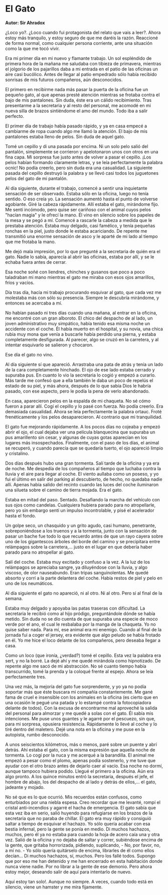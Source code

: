 # El Gato
**Autor: Sir Ahradox**

¿Loco yo?. ¿Loco cuando fui protagonista del relato que vais a leer?.
Ahora estoy más tranquilo, y estoy seguro de que me daréis la razón.
Reaccioné de forma normal, como cualquier persona corriente, ante una
situación como la que me tocó vivir.

Era mi primer día en mi nuevo y flamante trabajo. Un sol espléndido de
primera hora de la mañana me saludaba con tibieza de primavera,
mientras el jolgorio de los pajarillos daba a mi entrada en el patio de
las oficinas un aire casi bucólico. Antes de llegar al patio empedrado
sólo había recibido sonrisas de mis futuros compañeros, aún
desconocidos.

El primero en recibirme nada más pasar la puerta de la oficina fue un
pequeño gato, al que apenas presté atención mientras se frotaba contra
el bajo de mis pantalones. Sin duda, éste era un cálido recibimiento.
Tras presentarme a la secretaria y al resto del personal, me acomodé en
mi nueva silla de brazos sintiéndome el amo del mundo. Todo iba a salir
perfecto.

El primer día de trabajo había pasado rápido, y ya en casa empecé a
cambiarme de ropa cuando algo me llamó la atención. El bajo de mis
pantalones estaba lleno de pelos. Sin duda de aquel gato.

Tomé un cepillo y di una pasada por encima. Ni un solo pelo salió del
pantalón, simplemente se corrieron y apelotonaron unos con otros en una
fina capa. Mi sorpresa fue justo antes de volver a pasar el cepillo.
¡Los pelos habían formando claramente letras, y se leía perfectamente
la palabra ocnic! No podía creerlo, pero sin duda era una casualidad.
La siguiente pasada del cepillo destruyó la palabra y se llevó casi
todos los juguetones pelos del gato de mi pantalón.

Al día siguiente, durante el trabajo, comencé a sentir una inquietante
sensación de ser observado. Estaba sólo en la oficina, luego no tenía
sentido. O eso creía yo. La sensación aumentó hasta el punto de
volverse agobiante. Giré la cabeza rápidamente. Allí estaba el gato,
mirándome fijo. Me sentí incómodo, pero quise ser cariñoso con el
animal cuyos pelos "hacían magia" y le ofrecí la mano. Él vino en
silencio sobre los papeles de la mesa y se pegó a mí. Comencé a
rascarle la cabeza a medida que le prestaba atención. Estaba muy
delgado, casi famélico, y tenía pequeñas ronchas en la piel, justo
donde le estaba acariciando. De repente me transmitió una enorme
sensación de asco y le aparté de mi lado al tiempo que me frotaba la
mano.

Me dejó mala impresión, por lo que pregunté a la secretaria de quién
era el gato. Nadie lo sabía, aparecía al abrir las oficinas, estaba por
allí, y se le echaba fuera antes de cerrar.

Esa noche soñé con liendres, chinches y gusanos que poco a poco
taladraban mi mano mientras el gato me miraba con esos ojos amarillos,
fríos y vacíos.

Día tras día, hacía mi trabajo procurando esquivar al gato, que cada
vez me molestaba más con sólo su presencia. Siempre le descubría
mirándome, y entonces se acercaba a mí.

No habían pasado ni tres días cuando una mañana, al entrar en la
oficina, me encontré con un gran alboroto. El chico del despacho de al
lado, un joven administrativo muy simpático, había tenido esa misma
noche un accidente con el coche. Él había muerto en el hospital, y su
novia, una chica rubia muy mona que venía a buscarle había perdido una
pierna, y estaba completamente desfigurada. Al parecer, algo se cruzó
en la carretera, y al intentar esquivarlo se salieron y chocaron.

Ese día el gato no vino.

Al día siguiente sí que apareció. Arrastraba una pata de atrás y tenía
un lado de la cara completamente hinchado. El ojo de ese lado estaba
cerrado y supuraba pus. En cuanto lo vio la secretaria lo cogió y
empezó a curarlo. Más tarde me confesó que a ella también le daba un
poco de repelús el estado de su piel, y más ahora, después de lo que
sabía Dios le habría pasado, con ese aspecto, pero le podía la pena de
verlo abandonado.

En casa, aparecieron pelos en la espalda de mi chaqueta. No sé cómo
fueron a parar allí. Cogí el cepillo y lo pasé con fuerza. No podía
creerlo. Era demasiada casualidad. Ahora se leía perfectamente la
palabra ortauc. Froté frenéticamente y los pelos desaparecieron. Al
contrario que mi tranquilidad.

El gato fue mejorando rápidamente. A los pocos días no cojeaba y empezó
abrir el ojo, el cual dejaba ver una película blanquecina que supuraba
un pus amarillento sin cesar, y algunas de cuyas gotas aparecían en los
lugares más insospechados. Finalmente, con el paso de los días, el
animal se recuperó, y cuando parecía que se quedaría tuerto, el ojo
apareció limpio y cristalino.

Dos días después hubo una gran tormenta. Salí tarde de la oficina y ya
era de noche. Me despedía de los compañeros al tiempo que luchaba
contra la lluvia y el aire para llegar al coche. El viento aullaba como
un poseso, y yo fui el último en salir del parking al descubierto, de
hecho, no quedaba nadie allí. Apenas había salido del recinto cuando
las luces del coche iluminaron una silueta sobre el camino de tierra
mojada. Era el gato.

Estaba en mitad del paso. Sentado. Desafiando la marcha del vehículo
con sus ojos como candelas. Cualquiera hubiera parado para no
atropellarle, pero yo sin embargo sentí un impulso incontrolable, y
pisé el acelerador hasta el fondo.

Un golpe seco, un chasquido y un grito agudo, casi humano, penetrante,
sobreponiéndose a los truenos y a la tormenta, junto con la sensación
de pasar un bache fue todo lo que recuerdo antes de que un rayo cayera
sobre uno de los gigantescos árboles del borde del camino y se
precipitara entre relámpagos sobre la carretera,... justo en el lugar
en que debería haber parado para no atropellar al gato.

Salí del coche. Estaba muy excitado y confuso a la vez. A la luz de los
relámpagos se apreciaba sangre, ya diluyéndose con la lluvia, y algo
viscoso, de olor nauseabundo. Eran tripas sanguinolentas. Me quedé
absorto y corrí a la parte delantera del coche. Había restos de piel y
pelo en uno de los neumáticos.

Al día siguiente el gato no apareció, ni al otro. Ni al otro. Pero sí
al final de la semana.

Estaba muy delgado y apoyaba las patas traseras con dificultad. La
secretaria le recibió como al hijo pródigo, preguntándole dónde se
había metido. Sin duda no se dio cuenta de que supuraba una especie de
moco verde por el ano, el cual le resbalaba por la manga de la
chaqueta. Yo no quise saber nada. Para mí, ese animal era mi enemigo.
Cuando al final de la jornada fui a coger el jersey, era evidente que
algo peludo se había frotado en él. Yo me hice el loco delante de los
compañeros, pero deseaba llegar a casa.

Como un loco (que ironía, ¿verdad?) tomé el cepillo. Esta vez la
palabra era sert, y no la borré. La dejé ahí y me quedé mirándola como
hipnotizado. De repente algo me sacó de mi abstracción. No sé cuanto
tiempo había transcurrido, tomé la prenda y la coloqué frente al
espejo. Ahora se leía perfectamente tres.

Una vez más, la mejoría del gato fue sorprendente, y yo ya no podía
soportar más que éste buscara mi compañía constantemente. Me gané fama
de cruel e insensible con los animales en la oficina (es cierto que en
una ocasión le pegué una patada y lo estampé contra la fotocopiadora
delante de todos). Con la excusa de encontrarme mal aproveché la salida
del personal para almorzar y me quedé a solas con el gato. Él sabía mis
intenciones. Me puse unos guantes y le agarré por el pescuezo, sin que,
para mi sorpresa, opusiera resistencia. Rápidamente lo llevé al coche y
lo tiré dentro del maletero. Dejé una nota en la oficina y me puse en
la autopista, rumbo desconocido.

A unos seiscientos kilómetros, más o menos, paré sobre un puente y abrí
detrás. Ahí estaba el gato, con la misma expresión que aquella noche de
tormenta. Lo cogí por la nuca y me acerqué a la barandilla. El animal
me empezó a pesar como el plomo, apenas podía sostenerlo, y me tuve que
ayudar con el otro brazo antes de dejarlo caer al vacío. Esa noche no
dormí, aunque tampoco hubiera podido. Llegué el primero a la oficina.
Aún era algo pronto. A los quince minutos entró la secretaria, después
el jefe, el hombre de abajo, los del despacho de al lado y detrás de
ellos,... el gato, jadeante y mojado.

No sé que es lo que ocurrió. Mis recuerdos están confusos, como
enturbiados por una niebla espesa. Creo recordar que me levanté, rompí
el cristal anti-incendios y agarré el hacha de emergencia. El gato
sabía que esta vez iba en serio, salió huyendo para refugiarse en los
brazos de la secretaria que no paraba de chillar. El gato era muy
rápido y consiguió saltar a tiempo de esquivar el hachazo.
Yo sólo quería acabar con esa bestia infernal, pero la gente se ponía
en medio. Di muchos hachazos, muchos, pero él ya no estaba para cuando
la hoja de acero caía una y otra vez. Salió de la oficina y no dejaba
de saltar y correr, subiéndose encima de la gente, que gritaba
horrorizada, pidiendo, suplicando, - No, por favor, no, a mí no. - Yo
sólo quería quitárselo de encima, librarles de él como ellos decían...
Di muchos hachazos, sí, muchos. Pero los fallé todos. Supongo que por
eso me han detenido y me han encerrado en esta habitación donde nunca
viene nadie. Por no librar a la gente de ese demonio. Pero ahora estoy
mejor, deseando salir de aquí para intentarlo de nuevo.

Aquí estoy tan solo!. Aunque no siempre. A veces, cuando todo está en
silencio, viene un hamster y me mira fijamente.